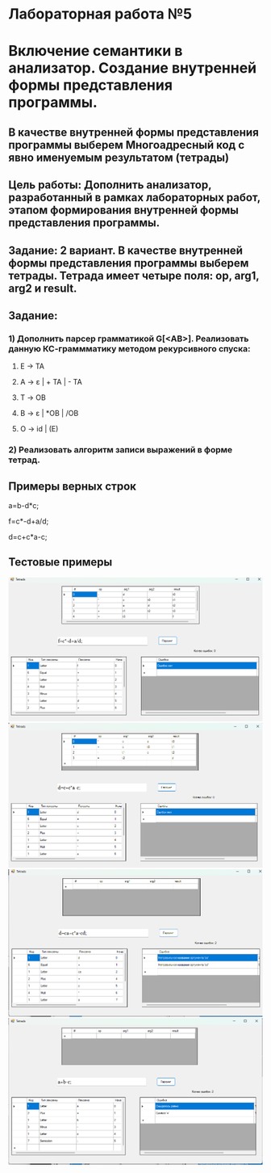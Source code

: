 # Лабораторная работа №5
# Включение семантики в анализатор. Создание внутренней формы представления программы.

## В качестве внутренней формы представления программы выберем Многоадресный код с явно именуемым результатом (тетрады)

## Цель работы: Дополнить анализатор, разработанный в рамках лабораторных работ, этапом формирования внутренней формы представления программы.

## Задание: 2 вариант. В качестве внутренней формы представления программы выберем тетрады. Тетрада имеет четыре поля: op, arg1, arg2 и result.

## Задание:

### 1) Дополнить парсер грамматикой G[<АВ>]. Реализовать данную КС-граммматику методом рекурсивного спуска:

1. E → TA 

2. A → ε | + TA | - TA 

3. T → ОВ 

4. В → ε | *ОВ | /ОВ 

5. О → id | (E) 

### 2) Реализовать алгоритм записи выражений в форме тетрад.

## Примеры верных строк
a=b-d*c;

f=c*-d+a/d;

d=c+c*a-c;

## Тестовые примеры
<img src="ex1.png">
<img src="ex2.png">
<img src="ex3.png">
<img src="ex4.png">

